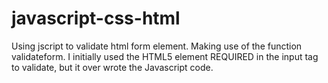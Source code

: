 # javascript-css-html
Using jscript to validate html form element.
Making use of the function validateform.
I initially used the HTML5 element REQUIRED in the input tag to validate, but it over wrote the Javascript code.
